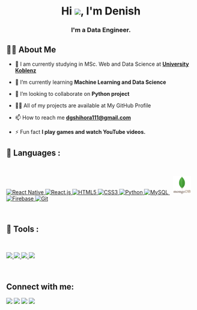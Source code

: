 <h1 align="center">Hi <img src="https://raw.githubusercontent.com/MartinHeinz/MartinHeinz/master/wave.gif" width="30px">, I'm Denish</h1>
<h3 align="center">I'm a Data Engineer.</h3>


## 🙋‍♂️ About Me

- 🔭 I am currently studying in MSc. Web and Data Science at **[University Koblenz](https://www.uni-koblenz-landau.de/de)**

- 🌱 I’m currently learning **Machine Learning and Data Science**

- 👯 I’m looking to collaborate on **Python project**

- 👨‍💻 All of my projects are available at My GitHub Profile

- 📫 How to reach me **dgshihora111@gmail.com**

- ⚡ Fun fact **I play games and watch YouTube videos.**

## 🚀 Languages :
<br>
<p align="left">
   <a href="https://www.reactjs.org/" target="_blank"> 
    <img src="https://img.icons8.com/color/48/000000/react-native.png" alt="React Native"/>
</a>
<a href="https://aws.amazon.com/" target="_blank"> 
    <img src="https://img.icons8.com/?size=48&id=33039&format=png&color=000000" alt="React.js"/>
</a>
<a href="https://www.eclipse.org/" target="_blank"> 
    <img src="https://img.icons8.com/color/48/000000/html-5.png" alt="HTML5"/>
</a>
<a href="https://www.w3schools.com/css/" target="_blank"> 
    <img src="https://img.icons8.com/color/48/000000/css3.png" alt="CSS3"/>
</a>
<a href="https://www.python.org" target="_blank"> 
    <img src="https://img.icons8.com/color/48/000000/python.png" alt="Python"/>
</a>
<a style="padding-right:8px;" href="https://www.mysql.com/" target="_blank"> 
    <img src="https://img.icons8.com/fluent/50/000000/mysql-logo.png" alt="MySQL"/>
</a>
<a href="https://www.mongodb.com/" target="_blank"> 
    <img src="https://raw.githubusercontent.com/devicons/devicon/master/icons/mongodb/mongodb-original-wordmark.svg" alt="MongoDB" width="48" height="48"/>
</a>
<a href="https://firebase.google.com/" target="_blank"> 
    <img src="https://img.icons8.com/color/48/000000/firebase.png" alt="Firebase"/>
</a>
<a href="https://git-scm.com/" target="_blank"> 
    <img src="https://img.icons8.com/color/48/000000/git.png" alt="Git"/>
</a>

</p>
<br>

## 🚀 Tools :
<br>
<p align="left"> 
    <a href="https://code.visualstudio.com/" target="_blank"> <img src="https://img.icons8.com/color/48/000000/visual-studio-code-2019.png"/> </a>
    <a href="https://github.com/" target="_blank"><img src="https://img.icons8.com/nolan/48/github.png"/> </a>
    <a href="https://www.w3.org/html/" target="_blank"> <img src="https://img.icons8.com/office/40/000000/java-eclipse.png"/> </a> 
    <a href="https://www.sublimetext.com/" target="_blank"> <img src="https://img.icons8.com/fluent/48/000000/sublime-text.png"/> </a>
</p>
<br>

## Connect with me:
<p align="left">

<a href = "https://www.linkedin.com/in/shihora-denish-5a3167171/"><img src="https://img.icons8.com/fluent/48/000000/linkedin.png"/></a>
<a href = "https://twitter.com/ShihoraDenish"><img src="https://img.icons8.com/fluent/48/000000/twitter.png"/></a>
<a href = "https://www.instagram.com/denish_shihora/"><img src="https://img.icons8.com/fluent/48/000000/instagram-new.png"/></a>
<a href = "https://www.facebook.com/denish.shihora.33"><img src="https://img.icons8.com/color/48/000000/facebook.png"/></a>

</p>


